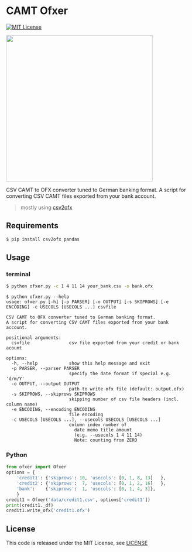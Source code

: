 # CAMT Ofxer

[![MIT License](http://img.shields.io/badge/license-MIT-blue.svg?style=flat)](LICENSE)

<img src="./ofxer.png" width="400">

CSV CAMT to OFX converter tuned to German banking format.
A script for converting CSV CAMT files exported from your bank account.

> mostly using [csv2ofx](https://github.com/reubano/csv2ofx)

## Requirements
```sh
$ pip install csv2ofx pandas
```

## Usage
### terminal
```sh
$ python ofxer.py -c 1 4 11 14 your_bank.csv -o bank.ofx
```

```
$ python ofxer.py --help
usage: ofxer.py [-h] [-p PARSER] [-o OUTPUT] [-s SKIPROWS] [-e ENCODING] -c USECOLS [USECOLS ...] csvfile

CSV CAMT to OFX converter tuned to German banking format.
A script for converting CSV CAMT files exported from your bank account.

positional arguments:
  csvfile               csv file exported from your credit or bank acount

options:
  -h, --help            show this help message and exit
  -p PARSER, --parser PARSER
                        specify the date format if special e.g. 'd/m/Y'
  -o OUTPUT, --output OUTPUT
                        path to write ofx file (default: output.ofx)
  -s SKIPROWS, --skiprows SKIPROWS
                        skipping number of csv file headers (incl. column name)
  -e ENCODING, --encoding ENCODING
                        file encoding
  -c USECOLS [USECOLS ...], --usecols USECOLS [USECOLS ...]
                        column index number of
                          date memo title amount
                          (e.g. --usecols 1 4 11 14)
                          Note: counting from ZERO
```

### Python
```python
from ofxer import Ofxer
options = {
    'credit1': {'skiprows': 10, 'usecols': [0, 1, 8, 13]   },
    'credit2': {'skiprows':  7, 'usecols': [0, 1, 2, 16]   },
    'bank':    {'skiprows':  1, 'usecols': [0, 1, 4, 3]},
    }
credit1 = Ofxer('data/credit1.csv', options['credit1'])
print(credit1._df)
credit1.write_ofx('credit1.ofx')
```

## License
This code is released under the MIT License, see [LICENSE](LICENSE)
